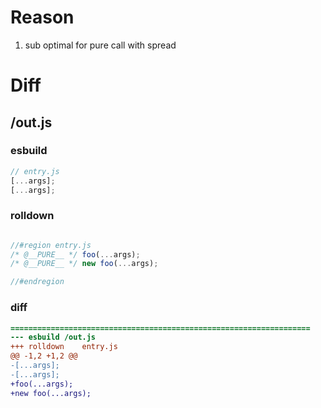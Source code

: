 # Reason
1. sub optimal for pure call with spread
# Diff
## /out.js
### esbuild
```js
// entry.js
[...args];
[...args];
```
### rolldown
```js

//#region entry.js
/* @__PURE__ */ foo(...args);
/* @__PURE__ */ new foo(...args);

//#endregion

```
### diff
```diff
===================================================================
--- esbuild	/out.js
+++ rolldown	entry.js
@@ -1,2 +1,2 @@
-[...args];
-[...args];
+foo(...args);
+new foo(...args);

```